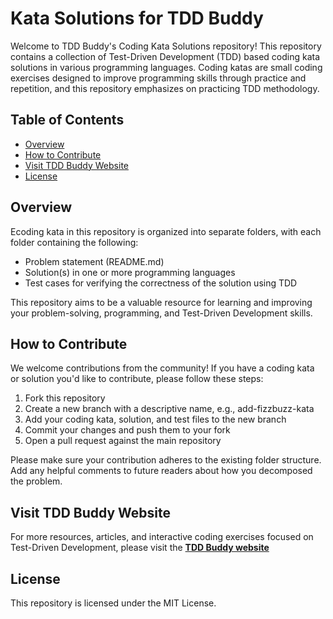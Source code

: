 # Kata Solutions for TDD Buddy 

Welcome to TDD Buddy's Coding Kata Solutions repository! This repository contains a collection of Test-Driven Development (TDD) based coding kata solutions in various programming languages. Coding katas are small coding exercises designed to improve programming skills through practice and repetition, and this repository emphasizes on practicing TDD methodology.

## Table of Contents

- [Overview](#overview)
- [How to Contribute](#how-to-contribute)
- [Visit TDD Buddy Website](#visit-tdd-buddy-website)
- [License](#license)

## Overview
Ecoding kata in this repository is organized into separate folders, with each folder containing the following:

- Problem statement (README.md)
- Solution(s) in one or more programming languages
- Test cases for verifying the correctness of the solution using TDD

This repository aims to be a valuable resource for learning and improving your problem-solving, programming, and Test-Driven Development skills.

## How to Contribute
We welcome contributions from the community! If you have a coding kata or solution you'd like to contribute, please follow these steps:

1. Fork this repository
2. Create a new branch with a descriptive name, e.g., add-fizzbuzz-kata
3. Add your coding kata, solution, and test files to the new branch
4. Commit your changes and push them to your fork
5. Open a pull request against the main repository

Please make sure your contribution adheres to the existing folder structure. Add any helpful comments to future readers about how you decomposed the problem.

## Visit TDD Buddy Website
For more resources, articles, and interactive coding exercises focused on Test-Driven Development, please visit the [**TDD Buddy website**](https://www.tddbuddy.com)

## License
This repository is licensed under the MIT License.
